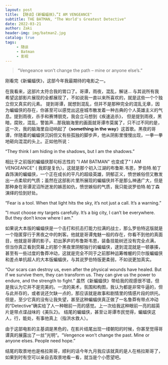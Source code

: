 ```yaml
---
layout: post
title: 【随谈】《新蝙蝠侠》，”I AM VENGEANCE"
subtitle: THE BATMAN, "The World's Greatest Detective"
date: 2022-03-21
author: Zaki
header-img: img/batman2.jpg
catalog: true
tags:
     - 随谈
     - Batman
     - 影视
---
```



> “Vengeance won’t change the path – mine or anyone else’s.”<br />



刚看完《新蝙蝠侠》，这部今年我最期待的电影之一。


在我看来，这部片太符合我的胃口了。哥谭，雨夜，混乱，解谜... 与其说所有我希望这部影片展现的全都展现了，不如说我一直以来所喜欢的，就是这些一个个独立但又真实的元素。
提到哥谭，就想到混乱，但并不是那种完全的混乱无章，因为蝙蝠侠的存在，你甚至可以感觉出这座城市散发着一种古典的个人英雄主义的气息。提到雨夜，杀手和赛博朋克，我会立马想到《疾速追杀》，
但是提到雨夜，黑暗，腐败，混乱，警笛声...那我脑海里的画面就哥谭市莫属了，只不过不同的是，这一次，我的脑海里自动响起了《<strong>something in the way</strong>》这首歌。黑夜的哥谭，伴随着的蝙蝠侠沉焖但又有些孤独的脚步声，他从阴影里慢慢出现，一拳一拳地砸向混混的头上。正如他所说：


“They think I am hiding in the shadows, but I am the shadows.”


相比于之前版的蝙蝠侠那句标志性的 "I AM BATMAN" 也变成了" I AM VENGEANCE" ( 我即是复仇）。这就是那个初入江湖的布鲁斯.韦恩，罗伯特.帕丁森饰演的蝙蝠侠，一个正在成长的平凡的超级英雄，阴郁正义，愤世嫉俗但又散发出一点柔软的气质；虽然在这部影片里所展现的蝙蝠侠并不是那么神通广大，但是那种身在哥谭泥沼所迸发的嫉恶如仇，愤世嫉俗的气质，我只能说罗伯特.帕丁森演绎的恰到好处。



“Fear is a tool. When that light hits the sky, it’s not just a call. It’s a warning.”



"I must choose my targets carefully. It’s a big city, I can’t be everywhere. But they don’t know where I am."



如果说大本版的蝙蝠侠是一个击打和抗击打能力拉满的战士，那么罗伯特这版就是一个隐匿穿行于黑夜之中的刺客。他就是哥谭鬼魅一般的存在，你看不到他的真面目，他就是哥谭的影子。初出茅庐的布鲁斯韦恩，装备技能树还没有完全点满，
但当你真正看到荧幕上的那个黑夜里阴郁独行的蝙蝠侠，逮到混混就是一顿暴揍，甚至有一些过度的鲁莽冲动，这就是完全不同于之前那种运筹帷幄的贝尔版蝙蝠侠和差点单抗超人的大本版蝙蝠侠，与其说罗伯特版更柔弱，不如说更加真实。



“Our scars can destroy us, even after the physical wounds have healed. But if we survive them, they can transform us. They can give us the power to endure, and the strength to fight.”
虽然《新蝙蝠侠》带给我的观感很不错，但是我认为它并不是完美的。一流的美术，氛围和构图，我认为都是非常牛逼的，但与此并存的，或者说还欠缺一点的，那应该就是故事和剧情里的情感片段的烘托。
但是，至少它真的没有让我失望，甚至这种蝙蝠侠真正做了一名鲁莽有带点冲动的“Detective"确实给了人一种眼前一亮的感觉。上一次给我这种眼前一亮的超英片是带点谍战味的《美队2》。
结尾的蝙蝠侠，甚至让哥谭市民觉得，蝙蝠侠这人，行，能处，有事他真上（指洪水救人）。


由于这部电影的主基调是黑色的，在影片结尾出现一缕朝阳的时候，你甚至觉得哥谭真的展露出了一丝”光明“。“Vengence won’t change the past. Mine or anyone elses. People need hope.” 


结尾的取景地也是格拉斯哥，顺利的话今年九月我应该就真的是人在格拉斯哥了，如果到时有空可以亲自去取景地看一看，就当是个小愿望吧。



